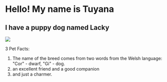 # Hello! My name is Tuyana

## I have a puppy dog named Lacky

![](../C:/Users/tuyan/Desktop/korgi-3.JPG)


3 Pet Facts:
1. The name of the breed comes from two words from the Welsh language: "Cor" - dwarf, "Gi" - dog.
2. an excellent friend and a good companion
3. and just a charmer.

